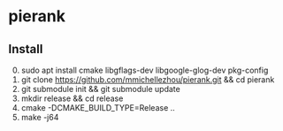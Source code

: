 # pierank

## Install
 0. sudo apt install cmake libgflags-dev libgoogle-glog-dev pkg-config
 1. git clone https://github.com/mmichellezhou/pierank.git && cd pierank
 2. git submodule init && git submodule update
 3. mkdir release && cd release
 4. cmake -DCMAKE_BUILD_TYPE=Release ..
 5. make -j64
